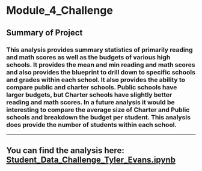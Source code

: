 # Module_4_Challenge
## Summary of Project
### This analysis provides summary statistics of primarily reading and math scores as well as the budgets of various high schools. It provides the mean and min reading and math scores and also provides the blueprint to drill down to specific schools and grades within each school. It also provides the ability to compare public and charter schools. Public schools have larger budgets, but Charter schools have slightly better reading and math scores. In a future analysis it would be interesting to compare the average size of Charter and Public schools and breakdown the budget per student. This analysis does provide the number of students within each school.
---
You can find the analysis here:
[Student_Data_Challenge_Tyler_Evans.ipynb](https://github.com/tylerwe19/Module_4_Challenge/blob/main/Student_Data_Challenge_Starter_Code/Unsolved/Student_Data_Challenge_Tyler_Evans.ipynb)
---
